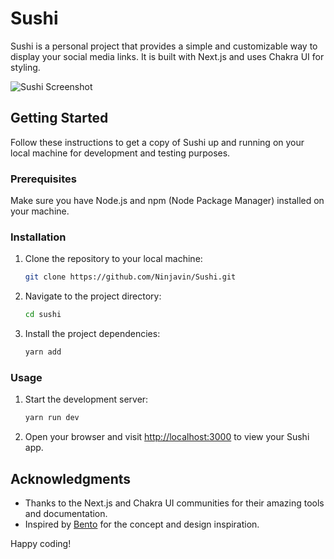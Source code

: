 # Sushi

Sushi is a personal project that provides a simple and customizable way to display your social media links. It is built with Next.js and uses Chakra UI for styling.

![Sushi Screenshot](https://github.com/Ninjavin/Sushi/assets/49443829/cd9a6243-61df-468f-b761-62ab2796f083)

## Getting Started

Follow these instructions to get a copy of Sushi up and running on your local machine for development and testing purposes.

### Prerequisites

Make sure you have Node.js and npm (Node Package Manager) installed on your machine.

### Installation

1. Clone the repository to your local machine:

   ```bash
   git clone https://github.com/Ninjavin/Sushi.git
   ```

2. Navigate to the project directory:

   ```bash
   cd sushi
   ```

3. Install the project dependencies:

   ```bash
   yarn add
   ```

### Usage

1. Start the development server:

   ```bash
   yarn run dev
   ```

2. Open your browser and visit [http://localhost:3000](http://localhost:3000) to view your Sushi app.

## Acknowledgments

- Thanks to the Next.js and Chakra UI communities for their amazing tools and documentation.
- Inspired by [Bento](https://bento.me/ninjavin) for the concept and design inspiration. 

Happy coding!
